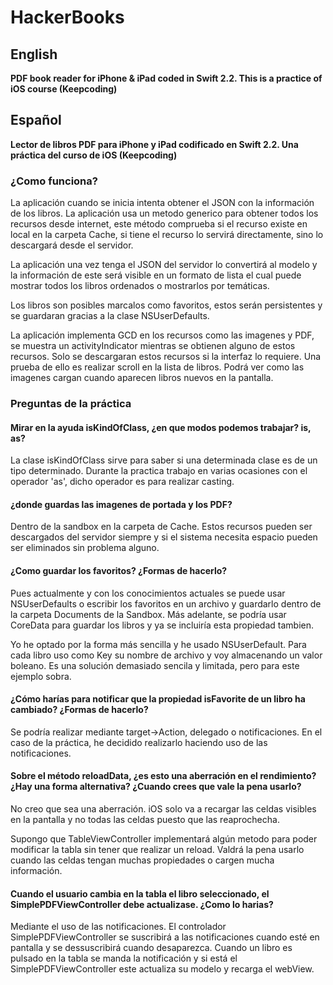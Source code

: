 # HackerBooks

## English

**PDF book reader for iPhone &amp; iPad coded in Swift 2.2. This is a practice of iOS course (Keepcoding)**

## Español

**Lector de libros PDF para iPhone y iPad codificado en Swift 2.2. Una práctica del curso de iOS (Keepcoding)** 

### ¿Como funciona?

La aplicación cuando se inicia intenta obtener el JSON con la información de los libros. La aplicación usa un metodo generico para obtener todos los recursos desde internet, este método comprueba si el recurso existe en local en la carpeta Cache, si tiene el recurso lo servirá directamente, sino lo descargará desde el servidor. 

La aplicación una vez tenga el JSON del servidor lo convertirá al modelo y la información de este será visible en un formato de lista el cual puede mostrar todos los libros ordenados o mostrarlos por temáticas.

Los libros son posibles marcalos como favoritos, estos serán persistentes y se guardaran gracias a la clase NSUserDefaults.

La aplicación implementa GCD en los recursos como las imagenes y PDF, se muestra un activityIndicator mientras se obtienen alguno de estos recursos. Solo se descargaran estos recursos si la interfaz lo requiere. Una prueba de ello es realizar scroll en la lista de libros. Podrá ver como las imagenes cargan cuando aparecen libros nuevos en la pantalla.

### Preguntas de la práctica

#### Mirar en la ayuda isKindOfClass, ¿en que modos podemos trabajar? is, as?

La clase isKindOfClass sirve para saber si una determinada clase es de un tipo determinado. Durante la practica trabajo en varias ocasiones con el operador 'as', dicho operador es para realizar casting.

#### ¿donde guardas las imagenes de portada y los PDF?

Dentro de la sandbox en la carpeta de Cache. Estos recursos pueden ser descargados del servidor siempre y si el sistema necesita espacio pueden ser eliminados sin problema alguno.

#### ¿Como guardar los favoritos? ¿Formas de hacerlo?

Pues actualmente y con los conocimientos actuales se puede usar NSUserDefaults o escribir los favoritos en un archivo y guardarlo dentro de la carpeta Documents de la Sandbox. Más adelante, se podría usar CoreData para guardar los libros y ya se incluiría esta propiedad tambien.

Yo he optado por la forma más sencilla y he usado NSUserDefault. Para cada libro uso como Key su nombre de archivo y voy almacenando un valor boleano. Es una solución demasiado sencila y limitada, pero para este ejemplo sobra.

#### ¿Cómo harías para notificar que la propiedad isFavorite de un libro ha cambiado? ¿Formas de hacerlo?

Se podría realizar mediante target->Action, delegado o notificaciones. En el caso de la práctica, he decidido realizarlo haciendo uso de las notificaciones.

#### Sobre el método reloadData, ¿es esto una aberración en el rendimiento? ¿Hay una forma alternativa? ¿Cuando crees que vale la pena usarlo?

No creo que sea una aberración. iOS solo va a recargar las celdas visibles en la pantalla y no todas las celdas puesto que las reaprochecha.

Supongo que TableViewController implementará algún metodo para poder modificar la tabla sin tener que realizar un reload. Valdrá la pena usarlo cuando las celdas tengan muchas propiedades o cargen mucha información.

#### Cuando el usuario cambia en la tabla el libro seleccionado, el SimplePDFViewController debe actualizase. ¿Como lo harias?

Mediante el uso de las notificaciones. El controlador SimplePDFViewController se suscribirá a las notificaciones cuando esté en pantalla y se dessuscribirá cuando desaparezca. Cuando un libro es pulsado en la tabla se manda la notificación y si está el SimplePDFViewController este actualiza su modelo y recarga el webView.
